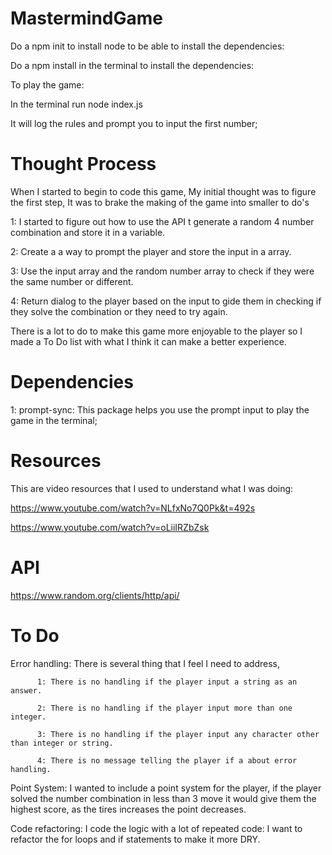 # MastermindGame

Do a npm init to install node to be able to install the dependencies:

Do a npm install in the terminal to install the dependencies:

To play the game: 

In the terminal run node index.js

It will log the rules and prompt you to input the first number;

# Thought Process
When I started to begin to code this game, My initial thought was to figure the first step,
It was to brake the making of the game into smaller to do's

1: I started to figure out how to use the API t generate a random 4 number combination and store it in a variable.

2: Create a a way to prompt the player and store the input in a array.

3: Use the input array and the random number array to check if they were the same number or different.

4: Return dialog to the player based on the input to gide them in checking if they solve the combination or they need to try again.


There is a lot to do to make this game more enjoyable to the player so I made a To Do list with what I think it can make a better experience.

# Dependencies
1:  prompt-sync: This package helps you use the prompt input to play the game in the terminal;

# Resources

This are video resources that I used to understand what I was doing:

https://www.youtube.com/watch?v=NLfxNo7Q0Pk&t=492s

https://www.youtube.com/watch?v=oLiiIRZbZsk

# API
https://www.random.org/clients/http/api/

# To Do
Error handling: There is several thing that I feel I need to address,

          1: There is no handling if the player input a string as an answer.

          2: There is no handling if the player input more than one integer.

          3: There is no handling if the player input any character other than integer or string.

          4: There is no message telling the player if a about error handling.

Point System: I wanted to include a point system for the player, if the player solved the number combination in less than 3 move it would give them the highest score, as the tires increases the point decreases.

Code refactoring: I code the logic with a lot of repeated code: I want to refactor the for loops and if statements to make it more DRY. 
